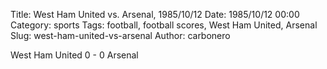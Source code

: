Title: West Ham United vs. Arsenal, 1985/10/12
Date: 1985/10/12 00:00
Category: sports
Tags: football, football scores, West Ham United, Arsenal
Slug: west-ham-united-vs-arsenal
Author: carbonero


West Ham United 0 - 0 Arsenal
